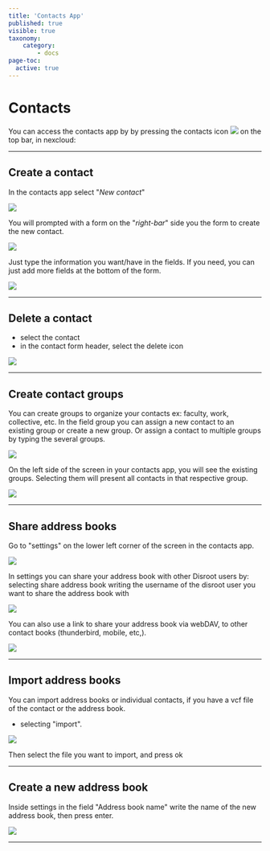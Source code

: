 ```yaml
---
title: 'Contacts App'
published: true
visible: true
taxonomy:
    category:
        - docs
page-toc:
  active: true
---
```


# Contacts
You can access the contacts app by by pressing the contacts icon ![](en/contacts_top_icon.png?resize=20,20) on the top bar, in nexcloud:

----------------------
## Create a contact

In the contacts app select "*New contact*"

![](en/contacts_add1.png)

You will prompted with a form on the "*right-bar*" side you the form to create the new contact.

![](en/contacts_add2.png)

Just type the information you want/have in the fields. If you need, you can just add more fields at the bottom of the form.

![](en/contacts_add3.png)

-----------------------
## Delete a contact

* select the contact
* in the contact form header, select the delete icon

![](en/contacts_delete.png)

-----------------------
## Create contact groups
You can create groups to organize your contacts ex: faculty, work, collective, etc.
In the field group you can assign a new contact to an existing group or create a new group. Or assign a contact to multiple groups by typing the several groups.

![](en/contacts_groups1.png)

On the left side of the screen in your contacts app, you will see the existing groups.
Selecting them will present all contacts in that respective group.

![](en/contacts_groups2.png)

------------------------
## Share address books

Go to "settings" on the lower left corner of the screen in the contacts app.

![](en/contacts_share1.png)

In settings you can share your address book with other Disroot users by:
selecting share address book
writing the username of the disroot user you want to share the address book with

![](en/contacts_share2.png)

You can also use a link to share your address book via webDAV, to other contact books (thunderbird, mobile, etc,).

![](en/contacts_share3.png)

-------------------------
## Import address books

You can import address books or individual contacts, if you have a vcf file of the contact or the address book.

* selecting "import".

![](en/contacts_import1.png)

Then select the file you want to import, and press ok

-----------------------------
## Create a new address book

Inside settings in the field "Address book name" write the name of the new address book, then press enter.

![](en/contacts_create1.png)

-----------------------------
